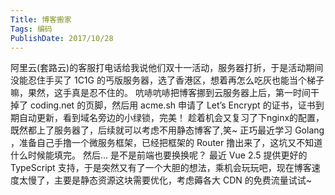 ```yaml
---
Title: 博客搬家 
Tags: 编码 
PublishDate: 2017/10/28 
---
```


阿里云(套路云)的客服打电话给我说他们双十一活动，服务器打折，于是活动期间没能忍住手买了 1C1G 的丐版服务器，选了香港区，想着再怎么吃灰也能当个梯子嘛，果然，这手真是忍不住的。
吭哧吭哧把博客挪到云服务器上后，第一时间干掉了 coding.net 的页脚，然后用 acme.sh 申请了 Let’s Encrypt 的证书，证书到期自动更新，看到域名旁边的小绿锁，完美！
趁着机会又复习了下nginx的配置，既然都上了服务器了，后续就可以考虑不用静态博客了,笑~
正巧最近学习 Golang ，准备自己手撸一个微服务框架，已经把框架的 Router 撸出来了，这坑又不知道什么时候能填完。
然后... 是不是前端也要换换呢？ 最近 Vue 2.5 提供更好的 TypeScript 支持，于是突然又有了一个大胆的想法，乘机会玩玩吧，现在博客速度太慢了，主要是静态资源这块需要优化，考虑薅各大 CDN 的免费流量试试~
    